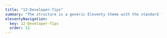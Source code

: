 ```yaml
---
title: "12-Developer-Tips"
summary: "The structure is a generic Eleventy theme with the standard folder and file names."
eleventyNavigation:
  key: 12-Developer-Tips
  order: 12
---
```

